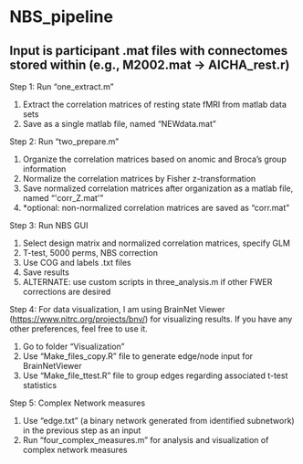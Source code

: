 # NBS_pipeline

## Input is participant .mat files with connectomes stored within (e.g., M2002.mat -> AICHA_rest.r)

Step 1: Run “one_extract.m”
1.	Extract the correlation matrices of resting state fMRI from matlab data sets
2.	Save as a single matlab file, named “NEWdata.mat”

Step 2: Run “two_prepare.m”
1.	Organize the correlation matrices based on anomic and Broca’s group information
2.	Normalize the correlation matrices by Fisher z-transformation
3.	Save normalized correlation matrices after organization as a matlab file, named “'corr_Z.mat'”
4.	*optional: non-normalized correlation matrices are saved as “corr.mat”

Step 3: Run NBS GUI
1.	Select design matrix and normalized correlation matrices, specify GLM
2.	T-test, 5000 perms, NBS correction
3.	Use COG and labels .txt files
4.	Save results
5.	ALTERNATE: use custom scripts in three_analysis.m if other FWER corrections are desired

Step 4: For data visualization, I am using BrainNet Viewer (https://www.nitrc.org/projects/bnv/) for visualizing results. If you have any other preferences, feel free to use it.
1.	Go to folder “Visualization”
2.	Use “Make_files_copy.R” file to generate edge/node input for BrainNetViewer
3.	Use “Make_file_ttest.R” file to group edges regarding associated t-test statistics

Step 5: Complex Network measures
1.	Use “edge.txt” (a binary network generated from identified subnetwork) in the previous step as an input 
2.	Run “four_complex_measures.m” for analysis and visualization of complex network measures
